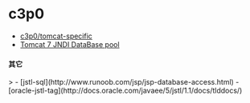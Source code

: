 # c3p0 
>
- [c3p0/tomcat-specific](http://www.mchange.com/projects/c3p0/#tomcat-specific)
- [Tomcat 7 JNDI DataBase pool](http://tomcat.apache.org/tomcat-7.0-doc/jndi-datasource-examples-howto.html)

<h4>其它</h4>
>
- [jstl-sql](http://www.runoob.com/jsp/jsp-database-access.html)
- [oracle-jstl-tag](http://docs.oracle.com/javaee/5/jstl/1.1/docs/tlddocs/)